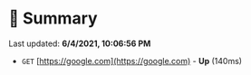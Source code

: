 # 📖 Summary
Last updated: **6/4/2021, 10:06:56 PM**

- `GET` [https://google.com](https://google.com) - **Up** (140ms)
